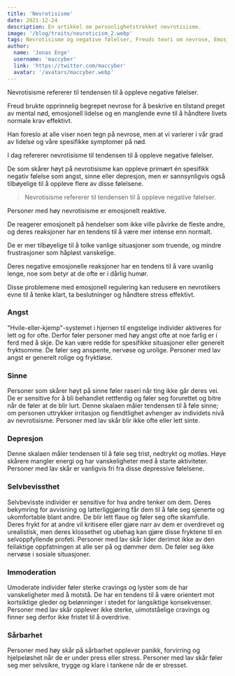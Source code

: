 ```yaml
---
title: 'Nevrotisisme'
date: 2021-12-24
description: En artikkel om personlighetstrekket nevrotisisme.
image: '/blog/traits/neuroticism_2.webp'
tags: Nevrotisisme og negative følelser, Freuds teori om nevrose, Emosjonell reaktivitet, Håndtering av stress, Angst og hjernefunksjon, Sinnemestring, Depresjonssymptomer, Selvbevissthet i sosiale settinger, Immoderation og cravings, Sårbarhet under stress, Emosjonell regulering, Fight-or-flight-respons, Nevrotisisme-impakter, Mental helse og personlighet, Personlighetstrekk og humør, Emosjonell intensitet, Trusseloppfattelse, Nevrotisk atferd, Mestringsmekanismer for stress, Psykologisk motstandsdyktighet
author:
  name: 'Jonas Enge'
  username: 'maccyber'
  link: 'https://twitter.com/maccyber'
  avatar: '/avatars/maccyber.webp'
---
```


Nevrotisisme refererer til tendensen til å oppleve negative følelser.

Freud brukte opprinnelig begrepet nevrose for å beskrive en tilstand preget av mental nød, emosjonell lidelse og en manglende evne til å håndtere livets normale krav effektivt.

Han foreslo at alle viser noen tegn på nevrose, men at vi varierer i vår grad av lidelse og våre spesifikke symptomer på nød.

I dag refererer nevrotisisme til tendensen til å oppleve negative følelser.

De som skårer høyt på nevrotisisme kan oppleve primært én spesifikk negativ følelse som angst, sinne eller depresjon, men er sannsynligvis også tilbøyelige til å oppleve flere av disse følelsene.

> Nevrotisisme refererer til tendensen til å oppleve negative følelser.

Personer med høy nevrotisisme er emosjonelt reaktive.

De reagerer emosjonelt på hendelser som ikke ville påvirke de fleste andre, og deres reaksjoner har en tendens til å være mer intense enn normalt.

De er mer tilbøyelige til å tolke vanlige situasjoner som truende, og mindre frustrasjoner som håpløst vanskelige.

Deres negative emosjonelle reaksjoner har en tendens til å vare uvanlig lenge, noe som betyr at de ofte er i dårlig humør.

Disse problemene med emosjonell regulering kan redusere en nevrotikers evne til å tenke klart, ta beslutninger og håndtere stress effektivt.

### Angst

"Hvile-eller-kjemp"-systemet i hjernen til engstelige individer aktiveres for lett og for ofte. Derfor føler personer med høy angst ofte at noe farlig er i ferd med å skje. De kan være redde for spesifikke situasjoner eller generelt fryktsomme. De føler seg anspente, nervøse og urolige. Personer med lav angst er generelt rolige og fryktløse.

### Sinne

Personer som skårer høyt på sinne føler raseri når ting ikke går deres vei. De er sensitive for å bli behandlet rettferdig og føler seg forurettet og bitre når de føler at de blir lurt. Denne skalaen måler tendensen til å føle sinne; om personen uttrykker irritasjon og fiendtlighet avhenger av individets nivå av nevrotisisme. Personer med lav skår blir ikke ofte eller lett sinte.

### Depresjon

Denne skalaen måler tendensen til å føle seg trist, nedtrykt og motløs. Høye skårere mangler energi og har vanskeligheter med å starte aktiviteter. Personer med lav skår er vanligvis fri fra disse depressive følelsene.

### Selvbevissthet

Selvbevisste individer er sensitive for hva andre tenker om dem. Deres bekymring for avvisning og latterliggjøring får dem til å føle seg sjenerte og ukomfortable blant andre. De blir lett flaue og føler seg ofte skamfulle. Deres frykt for at andre vil kritisere eller gjøre narr av dem er overdrevet og urealistisk, men deres klossethet og ubehag kan gjøre disse fryktene til en selvoppfyllende profeti. Personer med lav skår lider derimot ikke av den feilaktige oppfatningen at alle ser på og dømmer dem. De føler seg ikke nervøse i sosiale situasjoner.

### Immoderation

Umoderate individer føler sterke cravings og lyster som de har vanskeligheter med å motstå. De har en tendens til å være orientert mot kortsiktige gleder og belønninger i stedet for langsiktige konsekvenser. Personer med lav skår opplever ikke sterke, uimotståelige cravings og finner seg derfor ikke fristet til å overdrive.

### Sårbarhet

Personer med høy skår på sårbarhet opplever panikk, forvirring og hjelpeløshet når de er under press eller stress. Personer med lav skår føler seg mer selvsikre, trygge og klare i tankene når de er stresset.
